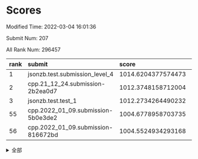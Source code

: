 # Scores

Modified Time: 2022-03-04 16:01:36

Submit Num: 207

All Rank Num: 296457

| rank |               submit               |       score        |       sigma        | pk_num |
| :--- | :--------------------------------- | :----------------- | :----------------- | :----- |
| 1    | jsonzb.test.submission_level_4     | 1014.6204377574473 | 0.851584954196465  | 5732   |
| 2    | cpp.21_12_24.submission-2b2ea0d7   | 1012.3748158712004 | 0.8004865642960236 | 5729   |
| 3    | jsonzb.test.test_1                 | 1012.2734264490232 | 0.7884051442081554 | 5726   |
| 55   | cpp.2022_01_09.submission-5b0e3de2 | 1004.6778958703735 | 0.714762513092641  | 5728   |
| 56   | cpp.2022_01_09.submission-816672bd | 1004.5524934293168 | 0.7216015998662028 | 5728   |


<details>
<summary>全部</summary>

| rank |                 submit                 |       score        |       sigma        | pk_num |
| :--- | :------------------------------------- | :----------------- | :----------------- | :----- |
| 1    | jsonzb.test.submission_level_4         | 1014.6204377574473 | 0.851584954196465  | 5732   |
| 2    | cpp.21_12_24.submission-2b2ea0d7       | 1012.3748158712004 | 0.8004865642960236 | 5729   |
| 3    | jsonzb.test.test_1                     | 1012.2734264490232 | 0.7884051442081554 | 5726   |
| 4    | gobigger.level_3.submission_level_3_44 | 1011.4449383399048 | 0.784321663611564  | 5729   |
| 5    | gobigger.level_3.submission_level_3_14 | 1011.4410759479052 | 0.7726328217674187 | 5727   |
| 6    | gobigger.level_3.submission_level_3_29 | 1011.162130461009  | 0.7596315917305275 | 5727   |
| 7    | gobigger.level_3.submission_level_3_2  | 1011.0771129893674 | 0.7794260142190711 | 5729   |
| 8    | gobigger.level_3.submission_level_3_26 | 1011.04421061591   | 0.7478782967991071 | 5727   |
| 9    | gobigger.level_3.submission_level_3_28 | 1010.8975315079581 | 0.7601929004999007 | 5730   |
| 10   | gobigger.level_3.submission_level_3_27 | 1010.8118558579894 | 0.7848811263617779 | 5726   |
| 11   | gobigger.level_3.submission_level_3_4  | 1010.7995595937323 | 0.7740052093913805 | 5733   |
| 12   | gobigger.level_3.submission_level_3_1  | 1010.7720528292361 | 0.7603275683960998 | 5729   |
| 13   | gobigger.level_3.submission_level_3_49 | 1010.5994838936949 | 0.7840969406372443 | 5734   |
| 14   | gobigger.level_3.submission_level_3_15 | 1010.5886065395745 | 0.7937592144691759 | 5730   |
| 15   | gobigger.level_3.submission_level_3_7  | 1010.5045030847482 | 0.763929608981817  | 5725   |
| 16   | gobigger.level_3.submission_level_3_35 | 1010.4107600696708 | 0.7806199488041475 | 5730   |
| 17   | gobigger.level_3.submission_level_3_0  | 1010.3711572217    | 0.7769609001742892 | 5733   |
| 18   | gobigger.level_3.submission_level_3_41 | 1010.3643332946406 | 0.7559749970290254 | 5733   |
| 19   | gobigger.level_3.submission_level_3_19 | 1010.339715811154  | 0.7636176963162423 | 5730   |
| 20   | gobigger.level_3.submission_level_3_3  | 1010.3094739212364 | 0.7465652870411764 | 5727   |
| 21   | gobigger.level_3.submission_level_3_16 | 1010.2926532931573 | 0.7628961542199972 | 5725   |
| 22   | gobigger.level_3.submission_level_3_10 | 1010.2759504630355 | 0.7611208530584107 | 5728   |
| 23   | gobigger.level_3.submission_level_3_6  | 1010.2595349403581 | 0.7540745233816242 | 5728   |
| 24   | gobigger.level_3.submission_level_3_20 | 1010.258431787171  | 0.748878544665817  | 5732   |
| 25   | gobigger.level_3.submission_level_3_46 | 1010.226698597014  | 0.7729963507758684 | 5728   |
| 26   | gobigger.level_3.submission_level_3_33 | 1010.1459315185508 | 0.7717880880378566 | 5732   |
| 27   | gobigger.level_3.submission_level_3_37 | 1010.1128378290206 | 0.7618646511490893 | 5729   |
| 28   | gobigger.level_3.submission_level_3_45 | 1010.0512578266272 | 0.7750851156655452 | 5730   |
| 29   | gobigger.level_3.submission_level_3_13 | 1009.930040100163  | 0.7534885555616851 | 5731   |
| 30   | gobigger.level_3.submission_level_3_8  | 1009.9142758719363 | 0.7544814756771591 | 5727   |
| 31   | gobigger.level_3.submission_level_3_34 | 1009.8851382428602 | 0.7634015164644236 | 5731   |
| 32   | gobigger.level_3.submission_level_3_31 | 1009.8317194696774 | 0.7685978547726083 | 5730   |
| 33   | gobigger.level_3.submission_level_3_47 | 1009.8049228983646 | 0.7495975366204335 | 5733   |
| 34   | gobigger.level_3.submission_level_3_25 | 1009.7943216262918 | 0.7678378259613102 | 5724   |
| 35   | gobigger.level_3.submission_level_3_43 | 1009.6678749016156 | 0.7673697218044195 | 5735   |
| 36   | gobigger.level_3.submission_level_3_32 | 1009.648804362987  | 0.7429890264608624 | 5729   |
| 37   | gobigger.level_3.submission_level_3_30 | 1009.6156359505203 | 0.7671183333746532 | 5732   |
| 38   | gobigger.level_3.submission_level_3_24 | 1009.5733164696267 | 0.7586284938068754 | 5733   |
| 39   | gobigger.level_3.submission_level_3_22 | 1009.4601094607483 | 0.7583223386431438 | 5727   |
| 40   | gobigger.level_3.submission_level_3_12 | 1009.3691709910721 | 0.7555691175531032 | 5729   |
| 41   | gobigger.level_3.submission_level_3_48 | 1009.3175273767611 | 0.7459392782258982 | 5725   |
| 42   | gobigger.level_3.submission_level_3_40 | 1009.3131914636128 | 0.7565448116473241 | 5728   |
| 43   | gobigger.level_3.submission_level_3_39 | 1009.3105911037703 | 0.7587289644379749 | 5730   |
| 44   | gobigger.level_3.submission_level_3_42 | 1009.2800537320069 | 0.7475288564384598 | 5728   |
| 45   | gobigger.level_3.submission_level_3_21 | 1009.2744924340234 | 0.7443208943124293 | 5721   |
| 46   | gobigger.level_3.submission_level_3_38 | 1009.1637799874426 | 0.7315173625274837 | 5728   |
| 47   | gobigger.level_3.submission_level_3_36 | 1009.139953551538  | 0.7753443615328748 | 5729   |
| 48   | gobigger.level_3.submission_level_3_18 | 1009.0756918095209 | 0.7547502655856086 | 5727   |
| 49   | gobigger.level_3.submission_level_3_11 | 1008.5797194885488 | 0.7487173749562503 | 5727   |
| 50   | gobigger.level_3.submission_level_3_5  | 1008.5130873554282 | 0.7646407910180756 | 5725   |
| 51   | gobigger.level_3.submission_level_3_9  | 1008.4213859654915 | 0.7569144096163057 | 5728   |
| 52   | gobigger.level_3.submission_level_3_17 | 1008.0734267769518 | 0.7316659365680531 | 5724   |
| 53   | gobigger.level_3.submission_level_3_23 | 1007.4045599364852 | 0.7255390525344624 | 5733   |
| 54   | gobigger.level_1.submission_level_1_47 | 1005.0521259863058 | 0.7414418463306078 | 5727   |
| 55   | cpp.2022_01_09.submission-5b0e3de2     | 1004.6778958703735 | 0.714762513092641  | 5728   |
| 56   | cpp.2022_01_09.submission-816672bd     | 1004.5524934293168 | 0.7216015998662028 | 5728   |
| 57   | gobigger.level_1.submission_level_1_11 | 1004.5252177431994 | 0.7096939989465767 | 5729   |
| 58   | gobigger.level_1.submission_level_1_27 | 1004.517733252775  | 0.7172597259015573 | 5733   |
| 59   | gobigger.level_1.submission_level_1_21 | 1004.5003674735135 | 0.7250566819078159 | 5735   |
| 60   | gobigger.level_1.submission_level_1_44 | 1004.4955204625189 | 0.7111771568971959 | 5729   |
| 61   | gobigger.level_1.submission_level_1_0  | 1004.4431256614632 | 0.7225704910052114 | 5731   |
| 62   | gobigger.level_1.submission_level_1_28 | 1004.3235201124335 | 0.7265211438394945 | 5728   |
| 63   | gobigger.level_1.submission_level_1_32 | 1004.3073246643401 | 0.7048350663584585 | 5723   |
| 64   | gobigger.level_1.submission_level_1_43 | 1004.3009643859853 | 0.7223690800791318 | 5729   |
| 65   | gobigger.level_1.submission_level_1_1  | 1004.1383635126597 | 0.7161608822719262 | 5725   |
| 66   | gobigger.level_1.submission_level_1_5  | 1004.1353851855677 | 0.7229868376881574 | 5725   |
| 67   | gobigger.level_1.submission_level_1_34 | 1004.0773369779556 | 0.71239909632585   | 5725   |
| 68   | gobigger.level_1.submission_level_1_38 | 1003.9833233817475 | 0.7176992946216753 | 5726   |
| 69   | gobigger.level_1.submission_level_1_39 | 1003.9210794065406 | 0.7093892742802785 | 5732   |
| 70   | gobigger.level_1.submission_level_1_40 | 1003.8284737246328 | 0.6964591401187347 | 5735   |
| 71   | gobigger.level_1.submission_level_1_13 | 1003.7991335680236 | 0.7142756868808361 | 5727   |
| 72   | gobigger.level_1.submission_level_1_9  | 1003.7850136793251 | 0.7118274334669992 | 5723   |
| 73   | gobigger.level_1.submission_level_1_3  | 1003.7366150099807 | 0.7051063295393208 | 5728   |
| 74   | gobigger.level_1.submission_level_1_24 | 1003.7334700810311 | 0.7120454844510762 | 5728   |
| 75   | gobigger.level_1.submission_level_1_20 | 1003.6424644984038 | 0.7169066795297242 | 5729   |
| 76   | gobigger.level_1.submission_level_1_8  | 1003.6413762339737 | 0.7102085685483619 | 5731   |
| 77   | gobigger.level_1.submission_level_1_12 | 1003.6157275843822 | 0.7304121548221019 | 5733   |
| 78   | gobigger.level_1.submission_level_1_46 | 1003.5322484947305 | 0.7242512012092314 | 5728   |
| 79   | gobigger.level_1.submission_level_1_36 | 1003.5253582263285 | 0.7185024558470267 | 5727   |
| 80   | gobigger.level_1.submission_level_1_16 | 1003.5179255437058 | 0.7162042242164824 | 5728   |
| 81   | gobigger.level_1.submission_level_1_49 | 1003.4862878825378 | 0.723665961887943  | 5725   |
| 82   | gobigger.level_1.submission_level_1_48 | 1003.4815257074483 | 0.7106527377810213 | 5729   |
| 83   | gobigger.level_1.submission_level_1_6  | 1003.4533680087761 | 0.7131292590182028 | 5727   |
| 84   | gobigger.level_1.submission_level_1_15 | 1003.4302073276672 | 0.7065749319074339 | 5733   |
| 85   | gobigger.level_1.submission_level_1_33 | 1003.4065542094103 | 0.724035029552762  | 5727   |
| 86   | gobigger.level_1.submission_level_1_18 | 1003.3557008155792 | 0.7032606489299188 | 5733   |
| 87   | gobigger.level_1.submission_level_1_29 | 1003.1901424324806 | 0.7075106142853498 | 5729   |
| 88   | gobigger.level_1.submission_level_1_10 | 1003.1236920602503 | 0.7109230425420233 | 5728   |
| 89   | gobigger.level_1.submission_level_1_37 | 1003.0385959509991 | 0.7185487686966076 | 5723   |
| 90   | gobigger.level_1.submission_level_1_42 | 1003.017835174173  | 0.7198290332840251 | 5729   |
| 91   | gobigger.level_1.submission_level_1_22 | 1002.9626225497976 | 0.7108167749122112 | 5731   |
| 92   | gobigger.level_1.submission_level_1_2  | 1002.8497875744825 | 0.7084761238923105 | 5739   |
| 93   | gobigger.level_1.submission_level_1_31 | 1002.6747102885263 | 0.7156276284146518 | 5722   |
| 94   | gobigger.level_1.submission_level_1_45 | 1002.6211365568713 | 0.7073945628596344 | 5730   |
| 95   | gobigger.level_1.submission_level_1_4  | 1002.6103338761777 | 0.6993538904507565 | 5728   |
| 96   | gobigger.level_1.submission_level_1_14 | 1002.5694018743766 | 0.7161784822664147 | 5729   |
| 97   | gobigger.level_1.submission_level_1_41 | 1002.4827772036801 | 0.7103253777965501 | 5733   |
| 98   | gobigger.level_1.submission_level_1_17 | 1002.4770790168117 | 0.7035825900451751 | 5731   |
| 99   | gobigger.level_1.submission_level_1_26 | 1002.4557949388386 | 0.7171233043685084 | 5729   |
| 100  | gobigger.level_1.submission_level_1_35 | 1002.4423534513754 | 0.7081396264681283 | 5727   |
| 101  | gobigger.level_1.submission_level_1_19 | 1002.0889084528735 | 0.7092367790818528 | 5728   |
| 102  | gobigger.level_1.submission_level_1_7  | 1002.0434646258528 | 0.7113461178390517 | 5731   |
| 103  | gobigger.level_1.submission_level_1_25 | 1001.8076735287668 | 0.727042616952693  | 5730   |
| 104  | gobigger.level_1.submission_level_1_30 | 1001.734281337798  | 0.7183508477416055 | 5729   |
| 105  | gobigger.level_1.submission_level_1_23 | 1000.9036082005574 | 0.7116687783277478 | 5725   |
| 106  | gobigger.random.submission_random_45   | 997.3554989254524  | 0.7092036516733182 | 5732   |
| 107  | gobigger.random.submission_random_47   | 997.3418544555892  | 0.709643049145056  | 5732   |
| 108  | gobigger.random.submission_random_5    | 997.2427120572593  | 0.712212205811803  | 5729   |
| 109  | gobigger.random.submission_random_33   | 997.164385041921   | 0.7005180834648917 | 5731   |
| 110  | gobigger.random.submission_random_48   | 997.0543319816317  | 0.7097759954794481 | 5730   |
| 111  | gobigger.random.submission_random_26   | 997.0156882806522  | 0.7018654276513903 | 5729   |
| 112  | gobigger.random.submission_random_16   | 997.0097431172296  | 0.7058103475945411 | 5730   |
| 113  | gobigger.random.submission_random_7    | 996.8791600547934  | 0.7134316735793289 | 5729   |
| 114  | gobigger.random.submission_random_29   | 996.855503941944   | 0.704641295667241  | 5732   |
| 115  | gobigger.random.submission_random_35   | 996.8507560910883  | 0.7058866135190092 | 5726   |
| 116  | gobigger.random.submission_random_20   | 996.6451503514148  | 0.7113767199068608 | 5732   |
| 117  | gobigger.random.submission_random_2    | 996.4291560211238  | 0.7138063739607923 | 5727   |
| 118  | gobigger.random.submission_random_38   | 996.395568302946   | 0.7181345526141778 | 5724   |
| 119  | gobigger.random.submission_random_37   | 996.3219746578502  | 0.7006675780054729 | 5731   |
| 120  | gobigger.random.submission_random_3    | 996.3144954474712  | 0.7066521522150275 | 5732   |
| 121  | gobigger.random.submission_random_6    | 996.267490981489   | 0.7127397905679387 | 5727   |
| 122  | gobigger.random.submission_random_17   | 996.2665137005503  | 0.7131088067790001 | 5724   |
| 123  | gobigger.random.submission_random_19   | 996.2456417622636  | 0.7163325263033967 | 5731   |
| 124  | gobigger.random.submission_random_32   | 996.2127082980411  | 0.7280760492330317 | 5727   |
| 125  | gobigger.random.submission_random_44   | 996.2065346152752  | 0.7103564109043294 | 5730   |
| 126  | gobigger.random.submission_random_30   | 996.205320862713   | 0.7112739901008719 | 5728   |
| 127  | gobigger.random.submission_random_15   | 996.2038618000112  | 0.7037826051971641 | 5731   |
| 128  | gobigger.random.submission_random_28   | 996.1906395847112  | 0.7120197582430331 | 5722   |
| 129  | gobigger.random.submission_random_10   | 996.1816486412667  | 0.7031697703929439 | 5732   |
| 130  | gobigger.random.submission_random_23   | 996.1634854222671  | 0.7174525376180438 | 5729   |
| 131  | gobigger.random.submission_random_24   | 995.9916308554893  | 0.7077862925933868 | 5724   |
| 132  | gobigger.random.submission_random_4    | 995.9456127274757  | 0.6986575354083489 | 5727   |
| 133  | gobigger.random.submission_random_8    | 995.937321689868   | 0.7315248222075788 | 5732   |
| 134  | gobigger.random.submission_random_46   | 995.9319070486341  | 0.7266424865214499 | 5727   |
| 135  | gobigger.random.submission_random_21   | 995.9118954439148  | 0.7160244531053245 | 5725   |
| 136  | gobigger.random.submission_random_25   | 995.8990684194436  | 0.7049239017447229 | 5729   |
| 137  | gobigger.random.submission_random_11   | 995.8829403649414  | 0.7235784106246215 | 5726   |
| 138  | gobigger.random.submission_random_27   | 995.8728400389431  | 0.7173443362250536 | 5728   |
| 139  | gobigger.random.submission_random_31   | 995.8151214505427  | 0.7063389606862694 | 5730   |
| 140  | gobigger.random.submission_random_9    | 995.8005699798952  | 0.707781849139166  | 5727   |
| 141  | gobigger.random.submission_random_43   | 995.769236222594   | 0.7142699908749571 | 5733   |
| 142  | gobigger.random.submission_random_42   | 995.7293867435455  | 0.7182702476075183 | 5732   |
| 143  | gobigger.random.submission_random_41   | 995.7029173353342  | 0.7091248728987721 | 5732   |
| 144  | gobigger.random.submission_random_12   | 995.6941822065037  | 0.7043610125591269 | 5729   |
| 145  | gobigger.random.submission_random_39   | 995.6017212421224  | 0.7144542567037522 | 5729   |
| 146  | gobigger.random.submission_random_1    | 995.548603413728   | 0.7053541300984103 | 5729   |
| 147  | gobigger.random.submission_random_18   | 995.4818608851355  | 0.7148421011744756 | 5726   |
| 148  | gobigger.random.submission_random_22   | 995.4605639724903  | 0.7162298681252449 | 5731   |
| 149  | gobigger.random.submission_random_13   | 995.4341869181138  | 0.7308458031295596 | 5728   |
| 150  | gobigger.random.submission_random_34   | 995.2806726716004  | 0.7176753496242649 | 5727   |
| 151  | gobigger.random.submission_random_14   | 995.2040009063239  | 0.71815059454025   | 5727   |
| 152  | gobigger.random.submission_random_40   | 995.1777242129148  | 0.7200124595281531 | 5731   |
| 153  | gobigger.random.submission_random_49   | 995.1554273543509  | 0.717483933707649  | 5727   |
| 154  | gobigger.random.submission_random_36   | 994.8916378876036  | 0.7081797198018481 | 5727   |
| 155  | gobigger.random.submission_random_0    | 994.8170968844559  | 0.7178228903878814 | 5726   |
| 156  | gobigger.level_2.submission_level_2_14 | 993.8375975906552  | 0.727319832209703  | 5727   |
| 157  | gobigger.level_2.submission_level_2_38 | 993.6396194124595  | 0.7167371201136407 | 5727   |
| 158  | gobigger.level_2.submission_level_2_28 | 993.4688878676843  | 0.7418329591881893 | 5725   |
| 159  | gobigger.level_2.submission_level_2_39 | 993.4549650555135  | 0.7362843338481204 | 5731   |
| 160  | gobigger.level_2.submission_level_2_23 | 993.437266462578   | 0.7260141152924514 | 5730   |
| 161  | gobigger.level_2.submission_level_2_41 | 993.4098241848106  | 0.7489230832204222 | 5732   |
| 162  | gobigger.level_2.submission_level_2_7  | 992.9763161860385  | 0.754049778275809  | 5728   |
| 163  | gobigger.level_2.submission_level_2_33 | 992.8990814023817  | 0.7658613099967895 | 5728   |
| 164  | gobigger.level_2.submission_level_2_17 | 992.8430528545252  | 0.7563997945500328 | 5729   |
| 165  | gobigger.level_2.submission_level_2_44 | 992.6593146226651  | 0.7495754744572152 | 5726   |
| 166  | gobigger.level_2.submission_level_2_4  | 992.6361123055616  | 0.7370058267252253 | 5732   |
| 167  | gobigger.level_2.submission_level_2_12 | 992.6341476524742  | 0.7429575612653347 | 5724   |
| 168  | gobigger.level_2.submission_level_2_11 | 992.5837814072378  | 0.7232609698540985 | 5725   |
| 169  | gobigger.level_2.submission_level_2_48 | 992.4847360211751  | 0.762488119664567  | 5727   |
| 170  | gobigger.level_2.submission_level_2_40 | 992.3778113923079  | 0.7495923711394624 | 5726   |
| 171  | gobigger.level_2.submission_level_2_49 | 992.3715181939184  | 0.7526172194211465 | 5734   |
| 172  | gobigger.level_2.submission_level_2_0  | 992.3089912957358  | 0.73068222182529   | 5731   |
| 173  | gobigger.level_2.submission_level_2_36 | 992.2998965098149  | 0.7541037691466556 | 5723   |
| 174  | gobigger.level_2.submission_level_2_31 | 992.2336258862689  | 0.7465517874864335 | 5728   |
| 175  | gobigger.level_2.submission_level_2_21 | 992.2292995526819  | 0.7490103918297399 | 5728   |
| 176  | gobigger.level_2.submission_level_2_5  | 992.1728511281348  | 0.7721065995116426 | 5729   |
| 177  | gobigger.level_2.submission_level_2_1  | 992.1587649926793  | 0.7333335704152119 | 5726   |
| 178  | gobigger.level_2.submission_level_2_18 | 992.1361214139105  | 0.741196730886339  | 5721   |
| 179  | gobigger.level_2.submission_level_2_19 | 992.1244671001328  | 0.7398722787248434 | 5729   |
| 180  | gobigger.level_2.submission_level_2_20 | 992.0060558036677  | 0.7407552156259806 | 5731   |
| 181  | gobigger.level_2.submission_level_2_2  | 991.9539278445596  | 0.73805629962359   | 5730   |
| 182  | gobigger.level_2.submission_level_2_22 | 991.6569244059455  | 0.7478388316848821 | 5723   |
| 183  | gobigger.level_2.submission_level_2_45 | 991.6219343679801  | 0.7266910819003781 | 5728   |
| 184  | gobigger.level_2.submission_level_2_3  | 991.5919750483588  | 0.7493534543295357 | 5728   |
| 185  | gobigger.level_2.submission_level_2_10 | 991.5818062498162  | 0.7484742609342411 | 5727   |
| 186  | gobigger.level_2.submission_level_2_6  | 991.5696944750076  | 0.7455013558884739 | 5730   |
| 187  | gobigger.level_2.submission_level_2_29 | 991.5489119042522  | 0.7611502443649334 | 5730   |
| 188  | gobigger.level_2.submission_level_2_35 | 991.4986052833275  | 0.7522361656010469 | 5731   |
| 189  | gobigger.level_2.submission_level_2_25 | 991.4726146471284  | 0.7590303926966269 | 5727   |
| 190  | gobigger.level_2.submission_level_2_34 | 991.4559165200029  | 0.7458276128768465 | 5730   |
| 191  | gobigger.level_2.submission_level_2_13 | 991.390760317009   | 0.748925317723263  | 5732   |
| 192  | gobigger.level_2.submission_level_2_16 | 991.3006779093548  | 0.7528865321037272 | 5731   |
| 193  | gobigger.level_2.submission_level_2_15 | 991.220327288324   | 0.747667842442057  | 5728   |
| 194  | gobigger.level_2.submission_level_2_46 | 991.1570827103754  | 0.7704004114893767 | 5730   |
| 195  | gobigger.level_2.submission_level_2_32 | 991.0087373445117  | 0.7590642033014448 | 5730   |
| 196  | gobigger.level_2.submission_level_2_26 | 990.9539877261626  | 0.762733773551891  | 5726   |
| 197  | gobigger.level_2.submission_level_2_24 | 990.8090937477573  | 0.7461057283933712 | 5728   |
| 198  | gobigger.level_2.submission_level_2_37 | 990.7903964890961  | 0.7410894866727553 | 5727   |
| 199  | gobigger.level_2.submission_level_2_27 | 990.7466555061504  | 0.7616868456194239 | 5728   |
| 200  | gobigger.level_2.submission_level_2_30 | 990.7312576043253  | 0.7546865167822011 | 5728   |
| 201  | gobigger.level_2.submission_level_2_47 | 990.5475099241868  | 0.7563671774151017 | 5728   |
| 202  | gobigger.level_2.submission_level_2_9  | 990.2654298359498  | 0.7653956931215635 | 5730   |
| 203  | gobigger.level_2.submission_level_2_8  | 990.1514912444524  | 0.7608265551682369 | 5729   |
| 204  | gobigger.level_2.submission_level_2_43 | 989.8875523902483  | 0.7864118898469612 | 5725   |
| 205  | gobigger.level_2.submission_level_2_42 | 989.4622187556677  | 0.7756867241440226 | 5733   |
| 206  | gobigger.none.submission_none_0        | 979.1688755685676  | 1.1788660392949286 | 5731   |
| 207  | gobigger.none.submission_none_1        | 975.3220701034868  | 1.594175089326774  | 5723   |

</details>
